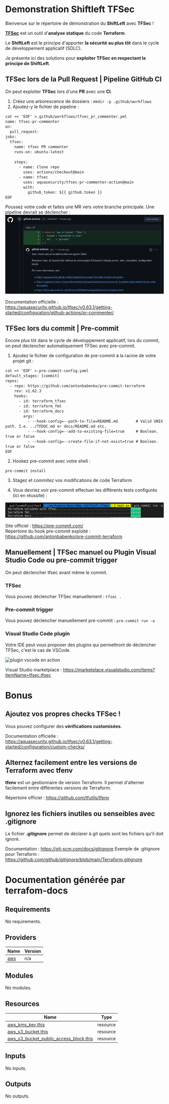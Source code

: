 # Demonstration Shiftleft TFSec

Bienvenue sur le répertoire de démonstration du **ShiftLeft** avec **TFSec** !

**[TFSec](https://github.com/aquasecurity/tfsec)** est un outil d'**analyse statique** du code **Terraform**.

Le **ShiftLeft** est le principe d'apporter **la sécurité au plus tôt** dans le cycle de développement applicatif (SDLC).

Je présente ici des solutions pour **exploiter TFSec en respectant le principe de ShiftLeft**.  


## TFSec lors de la Pull Request | Pipeline GitHub CI

On peut exploiter **TFSec** lors d'une **PR** avec une **CI**.

1. Créez une arborescence de dossiers : `mkdir -p .github/workflows`
2. Ajoutez-y le fichier de pipeline : 
```
cat << 'EOF' >.github/workflows/tfsec_pr_commenter.yml
name: tfsec-pr-commenter
on:
  pull_request:
jobs:
  tfsec:
    name: tfsec PR commenter
    runs-on: ubuntu-latest

    steps:
      - name: Clone repo
        uses: actions/checkout@main
      - name: tfsec
        uses: aquasecurity/tfsec-pr-commenter-action@main
        with:
          github_token: ${{ github.token }}
EOF
```

Poussez votre code et faites une MR vers votre branche principale. Une pipeline devrait se déclencher :
![github-ci en action](./assets/readme/github-ci-en-action.png)


Documentation officielle : https://aquasecurity.github.io/tfsec/v0.63.1/getting-started/configuration/github-actions/pr-commenter/

## TFSec lors du commit | Pre-commit

Encore plus tôt dans le cycle de développement applicatif, lors du commit, on peut déclencher automatiquement TFSec avec pre-commit.

1. Ajoutez le fichier de configuration de pre-commit à la racine de votre projet git :

```
cat << 'EOF' >.pre-commit-config.yaml
default_stages: [commit]
repos:
  - repo: https://github.com/antonbabenko/pre-commit-terraform
    rev: v1.62.3
    hooks:
      - id: terraform_tfsec
      - id: terraform_fmt
      - id: terraform_docs
        args:
          - --hook-config=--path-to-file=README.md        # Valid UNIX path. I.e. ../TFDOC.md or docs/README.md etc.
          - --hook-config=--add-to-existing-file=true     # Boolean. true or false
          - --hook-config=--create-file-if-not-exist=true # Boolean. true or false
EOF
```

2. Hookez pre-commit avec votre shell :
```
pre-commit install
```

3. Stagez et commitez vos modifications de code Terraform

4. Vous devriez voir pre-commit effectuer les différents tests configurés (ici en réussite) :

![pre-commit en action](./assets/readme/pre-commit-en-action.png)


Site officiel : https://pre-commit.com/  
Répertoire du hook pre-commit exploité : https://github.com/antonbabenko/pre-commit-terraform  

## Manuellement | TFSec manuel ou Plugin Visual Studio Code ou pre-commit trigger

On peut déclencher tfsec avant même le commit.

### TFSec

Vous pouvez déclencher TFSec manuellement : ```tfsec .```

### Pre-commit trigger

Vous pouvez déclencher manuellement pre-commit :
```pre-commit run -a```


### Visual Studio Code plugin  

Votre IDE peut vous proposer des plugins qui permettront de déclencher TFSec, c'est le cas de VSCode.

![plugin vscode en action](./assets/readme/plugin-vscode-en-action.png)

Visual Studio marketplace : https://marketplace.visualstudio.com/items?itemName=tfsec.tfsec

# Bonus

## Ajoutez vos propres checks TFSec !

Vous pouvez configurer des **vérifications customisées**.

Documentation officielle : https://aquasecurity.github.io/tfsec/v0.63.1/getting-started/configuration/custom-checks/

## Alternez facilement entre les versions de Terraform avec tfenv

**tfenv** est un gestionnaire de version Terraform. Il permet d'alterner facilement entre différentes versions de Terraform.

Répertoire officiel : https://github.com/tfutils/tfenv


## Ignorez les fichiers inutiles ou senseibles avec .gitignore

Le fichier **.gitignore** permet de déclarer à git quels sont les fichiers qu'il doit ignoré.

Documentation : https://git-scm.com/docs/gitignore
Exemple de .gitignore pour Terraform : https://github.com/github/gitignore/blob/main/Terraform.gitignore 



# Documentation générée par terrafom-docs

<!-- BEGINNING OF PRE-COMMIT-TERRAFORM DOCS HOOK -->
## Requirements

No requirements.

## Providers

| Name | Version |
|------|---------|
| <a name="provider_aws"></a> [aws](#provider\_aws) | n/a |

## Modules

No modules.

## Resources

| Name | Type |
|------|------|
| [aws_kms_key.this](https://registry.terraform.io/providers/hashicorp/aws/latest/docs/resources/kms_key) | resource |
| [aws_s3_bucket.this](https://registry.terraform.io/providers/hashicorp/aws/latest/docs/resources/s3_bucket) | resource |
| [aws_s3_bucket_public_access_block.this](https://registry.terraform.io/providers/hashicorp/aws/latest/docs/resources/s3_bucket_public_access_block) | resource |

## Inputs

No inputs.

## Outputs

No outputs.
<!-- END OF PRE-COMMIT-TERRAFORM DOCS HOOK -->